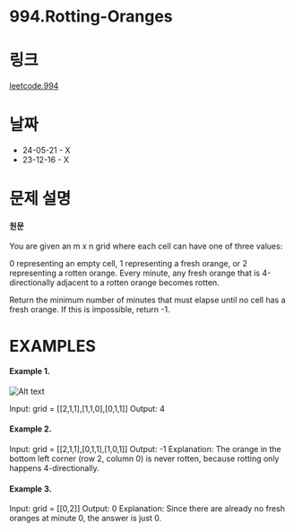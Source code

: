 # 994.Rotting-Oranges

# 링크
[leetcode.994](https://leetcode.com/problems/rotting-oranges/?envType=study-plan-v2&envId=leetcode-75)

# 날짜
* 24-05-21 - X
* 23-12-16 - X


# 문제 설명
#### 원문


You are given an m x n grid where each cell can have one of three values:

0 representing an empty cell,
1 representing a fresh orange, or
2 representing a rotten orange.
Every minute, any fresh orange that is 4-directionally adjacent to a rotten orange becomes rotten.

Return the minimum number of minutes that must elapse until no cell has a fresh orange. If this is impossible, return -1.


# EXAMPLES
#### Example 1.


![Alt text](https://assets.leetcode.com/uploads/2019/02/16/oranges.png)


Input: grid = [[2,1,1],[1,1,0],[0,1,1]]
Output: 4


#### Example 2.


Input: grid = [[2,1,1],[0,1,1],[1,0,1]]
Output: -1
Explanation: The orange in the bottom left corner (row 2, column 0) is never rotten, because rotting only happens 4-directionally.


#### Example 3.


Input: grid = [[0,2]]
Output: 0
Explanation: Since there are already no fresh oranges at minute 0, the answer is just 0.
